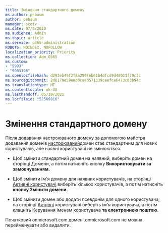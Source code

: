 ```yaml
---
title: Змінення стандартного домену
ms.author: pebaum
author: pebaum
manager: scotv
ms.date: 07/8/2020
ms.audience: Admin
ms.topic: article
ms.service: o365-administration
ROBOTS: NOINDEX, NOFOLLOW
localization_priority: Priority
ms.collection: Adm_O365
ms.custom:
- "5993"
- "9003196"
ms.openlocfilehash: d293eb49f2f8a299feb61b4dfcd9d48011f79c3c
ms.sourcegitcommit: 2d617ae59eed0ce8b571339ceefce6473c03b94c
ms.translationtype: MT
ms.contentlocale: uk-UA
ms.lasthandoff: 05/19/2021
ms.locfileid: "52569816"
---
```

# <a name="change-default-domain"></a>Змінення стандартного домену

Після додавання настроюваного домену за допомогою майстра додавання доменів [настроюваний](https://admin.microsoft.com/Adminportal#/Domains/Wizard)домен стає стандартним для нових користувачів, але наявні користувачі не змінюються.

- Щоб змінити стандартний домен на наявний, [](https://admin.microsoft.com/Adminportal/Home#/Domains)виберіть домен на сторінці Домени, а потім натисніть кнопку **Використовувати за замовчуванням.**

- Щоб змінити ім'я домену для наявних користувачів, на сторінці [Активні користувачі](https://admin.microsoft.com/Adminportal/Home#/users) виберіть кількох користувачів, а потім натисніть **кнопку Змінити домени.**

- Щоб змінити домен або додати псевдонім для одного користувача, на сторінці [Активні](https://admin.microsoft.com/Adminportal/Home#/users) користувачі виберіть ім'я користувача, а потім клацніть Керування іменем користувача  **та електронною поштою**.

Початковий onmicrosoft.com домен .onmicrosoft.com не можна перейменувати або видалити.